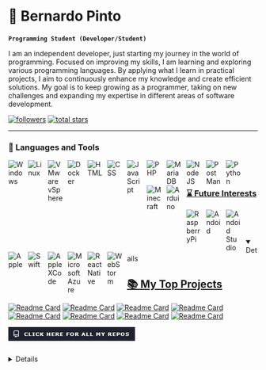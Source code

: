 # 👾 Bernardo Pinto

**`Programming Student (Developer/Student)`**

I am an independent developer, just starting my journey in the world of programming. Focused on improving my skills, I am learning and exploring various programming languages. By applying what I learn in practical projects, I aim to continuously enhance my knowledge and create efficient solutions. My goal is to keep growing as a programmer, taking on new challenges and expanding my expertise in different areas of software development.

   <p align="left">
      <a href="https://github.com/PintoBernardo?tab=followers">
         <img alt="followers" title="Follow me on Github" src="https://custom-icon-badges.demolab.com/github/followers/PintoBernardo?color=236ad3&labelColor=1155ba&style=for-the-badge&logo=person-add&label=Follow&logoColor=white"/></a>
      <a href="https://github.com/PintoBernardo?tab=repositories&sort=stargazers">
         <img alt="total stars" title="Total stars on GitHub" src="https://custom-icon-badges.demolab.com/github/stars/PintoBernardo?color=55960c&style=for-the-badge&labelColor=488207&logo=star"/></a>
   </p>

---

### 🧰 Languages and Tools
<p>
<a href="https://windows.com"> <img align="left" alt="Windows" width="30px" style="padding-right:10px;"  src="https://cdn.jsdelivr.net/gh/devicons/devicon@latest/icons/windows11/windows11-original.svg" />
<a href="https://en.wikipedia.org/wiki/List_of_Linux_distributions"> <img align="left" alt="Linux" width="30px" style="padding-right:10px;"  src="https://cdn.jsdelivr.net/gh/devicons/devicon@latest/icons/linux/linux-original.svg"  />
<a href="https://www.vmware.com/products/cloud-infrastructure/vsphere"> <img align="left" alt="VMware vSphere" width="30px" style="padding-right:10px;"  src="https://cdn.jsdelivr.net/gh/devicons/devicon@latest/icons/vsphere/vsphere-original.svg" />
<a href="https://www.docker.com/"> <img align="left" alt="Docker" width="30px" style="padding-right:10px;"  src="https://cdn.jsdelivr.net/gh/devicons/devicon@latest/icons/docker/docker-original.svg"  />
<!-- <a href="https://www.adobe.com/apps/all/all-platforms/pdp/xd?source=apps"> <img align="left" alt="Adobe XD" width="30px" style="padding-right:10px;"  src="https://cdn.jsdelivr.net/gh/devicons/devicon@latest/icons/xd/xd-original.svg"  />-->
<a href="https://code.visualstudio.com/> <img align="left" alt="VSCode" width="30px" style="padding-right:10px;"  src="https://cdn.jsdelivr.net/gh/devicons/devicon@latest/icons/vscode/vscode-original.svg" " />
<a href="https://www.apache.org/> <img align="left" alt="Apache" width="30px" style="padding-right:10px;"  src="https://cdn.jsdelivr.net/gh/devicons/devicon@latest/icons/apache/apache-original.svg" " />
<a href="https://en.wikipedia.org/wiki/HTML"> <img align="left" alt="HTML" width="30px" style="padding-right:10px;"  src="https://cdn.jsdelivr.net/gh/devicons/devicon@latest/icons/html5/html5-original.svg" />
<a href="https://en.wikipedia.org/wiki/CSS"> <img align="left" alt="CSS" width="30px" style="padding-right:10px;"  src="https://cdn.jsdelivr.net/gh/devicons/devicon@latest/icons/css3/css3-original.svg" />
<a href="https://en.wikipedia.org/wiki/JavaScript"> <img align="left" alt="JavaScript" width="30px" style="padding-right:10px;"  src="https://cdn.jsdelivr.net/gh/devicons/devicon@latest/icons/javascript/javascript-original.svg" />
<a href="https://www.php.net/"> <img align="left" alt="PHP" width="30px" style="padding-right:10px;"  src="https://cdn.jsdelivr.net/gh/devicons/devicon@latest/icons/php/php-original.svg" />
<a href="https://mariadb.org/"> <img align="left" alt="MariaDB" width="30px" style="padding-right:10px;"  src="https://cdn.jsdelivr.net/gh/devicons/devicon@latest/icons/mariadb/mariadb-original.svg" />
<a href="https://nodejs.org/en"> <img align="left" alt="NodeJS" width="30px" style="padding-right:10px;"  src="https://cdn.jsdelivr.net/gh/devicons/devicon/icons/nodejs/nodejs-original.svg" />
<a href="https://www.postman.com/"> <img align="left" alt="PostMan" width="30px" style="padding-right:10px;"  src="https://cdn.jsdelivr.net/gh/devicons/devicon@latest/icons/postman/postman-original.svg" />
<a href="https://www.python.org/"> <img align="left" alt="Python" width="30px" style="padding-right:10px;"  src="https://cdn.jsdelivr.net/gh/devicons/devicon@latest/icons/python/python-original.svg"  />
<a href="https://www.minecraft.net"> <img align="left" alt="Minecraft" width="30px" style="padding-right:10px;"  src="https://cdn.worldvectorlogo.com/logos/minecraft-1.svg" />
<a href="https://www.arduino.cc/"> <img align="left" alt="Arduino" width="30px" style="padding-right:10px;"  src="https://cdn.jsdelivr.net/gh/devicons/devicon@latest/icons/arduino/arduino-original.svg" />
<br />
</p>

#

### ⌛ Future Interests
<p>
<a href="https://www.raspberrypi.com/" ><img align="left" alt="RaspberryPi" width="30px" style="padding-right:10px;"  src="https://cdn.jsdelivr.net/gh/devicons/devicon@latest/icons/raspberrypi/raspberrypi-original.svg"/>
<a href="https://www.android.com/"> <img align="left" alt="Andoid" width="30px" style="padding-right:10px;"  src="https://cdn.jsdelivr.net/gh/devicons/devicon@latest/icons/android/android-plain.svg" />
<a href="https://developer.android.com/studio"> <img align="left" alt="Andoid Studio" width="30px" style="padding-right:10px;"  src="https://cdn.jsdelivr.net/gh/devicons/devicon@latest/icons/androidstudio/androidstudio-original.svg" />
<a href="https://developer.apple.com/"> <img align="left" alt="Apple" width="30px" style="padding-right:10px;"  src="https://cdn.jsdelivr.net/gh/devicons/devicon@latest/icons/apple/apple-original.svg" />
<a href="https://www.swift.org/">  <img align="left" alt="Swift" width="30px" style="padding-right:10px;"  src="https://cdn.jsdelivr.net/gh/devicons/devicon@latest/icons/swift/swift-original.svg" />
<a href="https://developer.apple.com/xcode/"> <img align="left" alt="Apple XCode" width="30px" style="padding-right:10px;"  src="https://cdn.jsdelivr.net/gh/devicons/devicon@latest/icons/xcode/xcode-original.svg"  />
<a href="https://azure.microsoft.com/"> <img align="left" alt="Microsoft Azure" width="30px" style="padding-right:10px;"  src="https://cdn.jsdelivr.net/gh/devicons/devicon@latest/icons/azure/azure-original.svg" />
<a href="https://reactnative.dev/"> <img align="left" alt="React Native" width="30px" style="padding-right:10px;"  src="https://cdn.jsdelivr.net/gh/devicons/devicon/icons/react/react-original.svg" />
<a href="https://www.jetbrains.com/webstorm/"> <img align="left" alt="WebStorm" width="30px" style="padding-right:10px;"  src="https://cdn.jsdelivr.net/gh/devicons/devicon@latest/icons/webstorm/webstorm-original.svg" />

<br />
</p>

#


<details open> 
  <summary><h2>📚 My Top Projects</h2></summary>

[![Readme Card](https://github-readme-stats.vercel.app/api/pin/?username=PintoBernardo&repo=PintoBernardo&show_owner=true&theme=github_dark)](https://github.com/PintoBernardo/PintoBernardos)
[![Readme Card](https://github-readme-stats.vercel.app/api/pin/?username=PintoBernardo&repo=PintoBernardo&show_owner=true&theme=github_dark)](https://github.com/PintoBernardo/PintoBernardo)
[![Readme Card](https://github-readme-stats.vercel.app/api/pin/?username=PintoBernardo&repo=PintoBernardo&show_owner=true&theme=github_dark)](https://github.com/PintoBernardo/PintoBernardo)
[![Readme Card](https://github-readme-stats.vercel.app/api/pin/?username=PintoBernardo&repo=PintoBernardo&show_owner=true&theme=github_dark)](https://github.com/PintoBernardo/PintoBernardo)
[![Readme Card](https://github-readme-stats.vercel.app/api/pin/?username=PintoBernardo&repo=PintoBernardo&show_owner=true&theme=github_dark)](https://github.com/PintoBernardo/PintoBernardo)
[![Readme Card](https://github-readme-stats.vercel.app/api/pin/?username=PintoBernardo&repo=PintoBernardo&show_owner=true&theme=github_dark)](https://github.com/PintoBernardo/PintoBernardo)
[![Readme Card](https://github-readme-stats.vercel.app/api/pin/?username=PintoBernardo&repo=PintoBernardo&show_owner=true&theme=github_dark)](https://github.com/PintoBernardo/PintoBernardo)
[![Readme Card](https://github-readme-stats.vercel.app/api/pin/?username=PintoBernardo&repo=PintoBernardo&show_owner=true&theme=github_dark)](https://github.com/PintoBernardo/PintoBernardo)


<p>
<a href="https://github.com/PintoBernardo?tab=repositories/"> <img align="left" alt="Click Here For All My Repos" src="images/Click Here For All My Repos.png" href="https://github.com/PintoBernardo?tab=repositories"/> 
<br />
</p>

</details>



#

<details> 
  <summary><h2>📊 Stats and Activity</h2></summary>

  <h3>🔥 Streak Stats</h3>
  
[![GitHub Streak](https://streak-stats.demolab.com?user=PintoBernardo&theme=github-dark-blue)](https://git.io/streak-stats)

  <h3>💻 GitHub Profile Stats</h3>
  
![Bernardo's GitHub stats](https://github-readme-stats.vercel.app/api?username=PintoBernardo&show_icons=true&theme=github_dark)
![Most Used Languages](https://github-readme-stats.vercel.app/api/top-langs/?username=PintoBernardo&layout=compact&theme=github_dark)

  <br/>

[![Bernardo's Activity Graph](https://github-readme-activity-graph.vercel.app/graph?username=PintoBernardo&theme=github-dark)](https://github.com/ashutosh00710/github-readme-activity-graph)

  <b>Note:</b> The top languages indicate the ones used in my public code, not my level of experience or expertise.

</details>

#
<!--
<details>
 <summary><h3>👨‍💻 Forrest's Coding Journey</h3></summary>
   I started my coding journey as a naive computer science student with a passion to learn everything I could about this programming world - code, unix, linux, theory. And all the while, teaching myself iOS development with a dream to build my own app, but that soon got overshadowed by my desire to excel in Java. A desire that landed me a full-stack software engineering job upon graduation. However, I had another desire I had been pursuing throughout this time - YouTube content creation. I eventually ended up quitting my software engineering job to pursue YouTube full-time, and that has been my focus ever since. But there's something that's always bothered me about my journey - abandoning my dream of building my own app to pursue the safe route, a job. Now I've already taken the leap away from that safety net into this uncomfortable, unexplored world that it being a creator. And it worked out, but again, it became comfortable. It's easier to create a video than go out on a ledge and build my own product. I do have to eat, at the end of the day, but I think it's time. It's time to get uncomfortable again. I have a burning desire to get back on the horse, and fulfill that dream younger me had of building my own app, my own product. And in order to do that, I'll be implmementing a few measures to streamline my YouTube content to focus more time on fulfilling that dream - a dream that I'll be ready to tackle in 2023 due to the measure I'm putting in place now until the end of 2022. Don't wait up, because I'm coming.
-->
